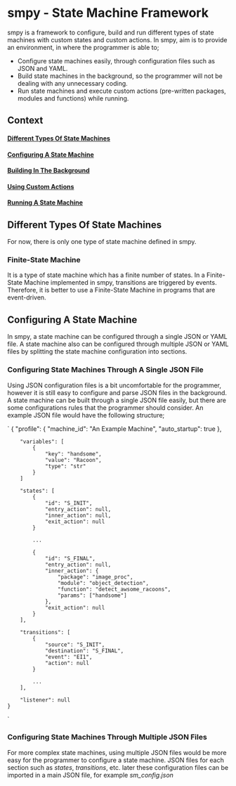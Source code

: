 # smpy - State Machine Framework

smpy is a framework to configure, build and run different types of state machines with custom states and custom actions. In smpy, aim is to provide an environment, in where the programmer is able to;

- Configure state machines easily, through configuration files such as JSON and YAML.
- Build state machines in the background, so the programmer will not be dealing with any unnecessary coding.
- Run state machines and execute custom actions (pre-written packages, modules and functions) while running.

## Context

  #### [Different Types Of State Machines](#different-types-of-state-machines-1)
  #### [Configuring A State Machine](#configuration-a-state-machine-1)
  #### [Building In The Background](#building-in-the-background-1)
  #### [Using Custom Actions](#using-custom-actions-1)
  #### [Running A State Machine](#running-a-state-machine-1)

## Different Types Of State Machines

For now, there is only one type of state machine defined in smpy.


### Finite-State Machine

It is a type of state machine which has a finite number of states. In a Finite-State Machine implemented in smpy, transitions are triggered by events. Therefore, it is better to use a Finite-State Machine in programs that are event-driven.


## Configuring A State Machine

In smpy, a state machine can be configured through a single JSON or YAML file. A state machine also can be configured through multiple JSON or YAML files by splitting the state machine configuration into sections.

### Configuring State Machines Through A Single JSON File

Using JSON configuration files is a bit uncomfortable for the programmer, however it is still easy to configure and parse JSON files in the background. A state machine can be built through a single JSON file easily, but there are some configurations rules that the programmer should consider. An example JSON file would have the following structure;

`
    {
        "profile": {
            "machine_id": "An Example Machine",
            "auto_startup": true
        },

        "variables": [
            {
                "key": "handsome",
                "value": "Racoon",
                "type": "str"
            }
        ]

        "states": [
            {
                "id": "S_INIT",
                "entry_action": null,
                "inner_action": null,
                "exit_action": null
            }
            
            ...
            
            {
                "id": "S_FINAL",
                "entry_action": null,
                "inner_action": {
                    "package": "image_proc",
                    "module": "object_detection",
                    "function": "detect_awsome_racoons",
                    "params": ["handsome"]
                },
                "exit_action": null
            }
        ],

        "transitions": [
            {
                "source": "S_INIT",
                "destination": "S_FINAL",
                "event": "EI1",
                "action": null
            }
            
            ...
        ],

        "listener": null
    }
`

### Configuring State Machines Through Multiple JSON Files

For more complex state machines, using multiple JSON files would be more easy for the programmer to configure a state machine. JSON files for each section such as _states_, _transitions_, etc. later these configuration files can be imported in a main JSON file, for example _sm_config.json_
